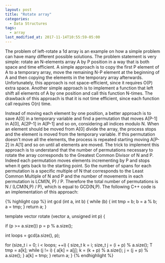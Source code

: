 ```yaml
---
layout: post
title: "Rotate array"
categories:
  - Data Structures
tags:
  - array
last_modified_at: 2017-11-14T10:55:59-05:00
---
```


The problem of left-rotate a 1d array is an example on how a simple problem can have many different possible solutions. The problem statement is very simple: rotate an N-elements array A by P position in a way that is both space and time efficient. A simple approach is to copy the first P element of A to a temporary array, move the remaining N-P element at the beginning of A and then copying the elements in the temporary array afterwards. Unfortunately, this approach is not space-efficient, since it requires O(P) extra space. Another simple approach is to implement a function that left shift all elements of A by one position and call this function N-times. The drawback of this approach is that it is not time efficient, since each function call requires O(n) time.

Instead of moving each element by one position, a better approach is to save A[0] in a temporary variable and find a permutation that moves A[P-1] in A[0], A[2P-1] in A[P-1] and so on, considering all indices modulo N. When an element should be moved from A[0] divide the array, the process stops and the element is moved from the temporary variable. If this permutation doesn't move all the elements, the process is repeated starting moving A[P-2] in A[1] and so on until all elements are moved. The trick to implement this approach is to understand that the number of permutations necessary to rotate the array corresponds to the Greatest Common Divisor of N and P. Indeed each permutation moves elements incrementing by P and stops when it gets back to the starting point. So the number of spans for each permutation is a specific multiple of N that corresponds to the Least Common Multiple of N and P and the number of movements in each permutation is LCM(N, P) / P. Therefore the total number of permutations is N / (LCM(N,P) / P), which is equal to GCD(N,P). The following C++ code is an implementation of this approach:

{% highlight cpp %} 
int gcd (int a, int b) {
  while (b) {
    int tmp = b;
    b = a % b;
    a = tmp;
  }
  return a;
}

template <typename T>
vector<T> rotate (vector<T> a, unsigned int p) {

  if (p >= a.size()) p = p % a.size();

  int loops = gcd(a.size(), p);

  for (size_t i = 0; i < loops; ++i) {
    size_t k = i;
    size_t j = (i + p) % a.size();
    T tmp = a[k];
    while (j != i) {
      a[k] = a[j];
      k = (k + p) % a.size();
      j = (j + p) % a.size();
    }
    a[k] = tmp;
  }
  return a;
} 
{% endhighlight %}

